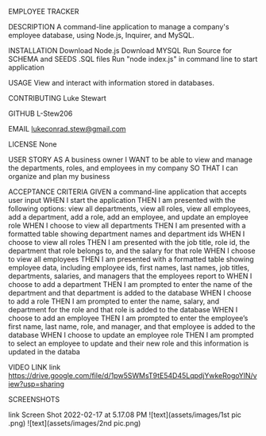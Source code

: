 EMPLOYEE TRACKER

DESCRIPTION
A command-line application to manage a company's employee database, using Node.js, Inquirer, and MySQL.

INSTALLATION
Download Node.js
Download MYSQL
Run Source for SCHEMA and SEEDS .SQL files
Run "node index.js" in command line to start application

USAGE
View and interact with information stored in databases.

CONTRIBUTING
Luke Stewart

GITHUB
L-Stew206

EMAIL
lukeconrad.stew@gmail.com

LICENSE
None

USER STORY
AS A business owner
I WANT to be able to view and manage the departments, roles, and employees in my company
SO THAT I can organize and plan my business

ACCEPTANCE CRITERIA
GIVEN a command-line application that accepts user input
WHEN I start the application
THEN I am presented with the following options: view all departments, view all roles, view all employees, add a department, add a role, add an employee, and update an employee role
WHEN I choose to view all departments
THEN I am presented with a formatted table showing department names and department ids
WHEN I choose to view all roles
THEN I am presented with the job title, role id, the department that role belongs to, and the salary for that role
WHEN I choose to view all employees
THEN I am presented with a formatted table showing employee data, including employee ids, first names, last names, job titles, departments, salaries, and managers that the employees report to
WHEN I choose to add a department
THEN I am prompted to enter the name of the department and that department is added to the database
WHEN I choose to add a role
THEN I am prompted to enter the name, salary, and department for the role and that role is added to the database
WHEN I choose to add an employee
THEN I am prompted to enter the employee’s first name, last name, role, and manager, and that employee is added to the database
WHEN I choose to update an employee role
THEN I am prompted to select an employee to update and their new role and this information is updated in the databa

VIDEO LINK
link https://drive.google.com/file/d/1pw5SWMsT9tE54D45LqpdjYwkeRogoYlN/view?usp=sharing

SCREENSHOTS

link Screen Shot 2022-02-17 at 5.17.08 PM
![text](assets/images/1st pic .png)
![text](assets/images/2nd pic.png)
